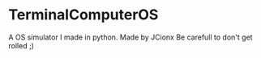 # TerminalComputerOS
A OS simulator I made in python.
Made by JCionx
Be carefull to don't get rolled ;)
